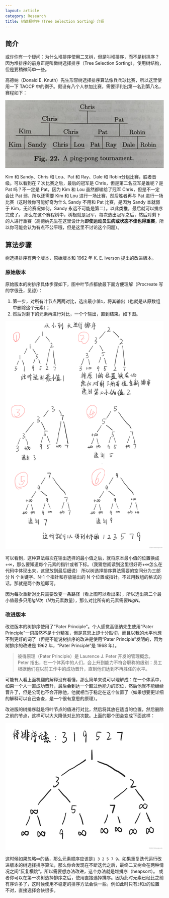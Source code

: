 ```yaml
---
layout: article
category: Research
title: 树选择排序（Tree Selection Sorting）介绍
---
```

<!-- excerpt-start -->
## 简介
或许你有一个疑问：为什么堆排序使用二叉树，但是叫堆排序，而不是树排序？
因为堆排序的前身正是叫做树选择排序（Tree Selection Sorting），使用树结构，但是要稍微简单一些。

高德纳（Donald E. Knuth）先生形容树选择排序算法像兵乓球比赛，所以这里使用一下 TAOCP 中的例子。假设有八个人参加比赛，需要评判出第一名到第八名，赛程如下：

![请添加图片描述](/assets/images/a53143dfcedf4a98884d6f65b0dfb3e1.jpeg)

Kim 和 Sandy、Chris 和 Lou、Pat 和 Ray、Dale 和 Robin分组比赛，胜者晋级。可以看到在 7 次比赛之后，最后的冠军是 Chris，但是第二名亚军是谁呢？是 Pat 吗？不一定是 Pat，因为 Kim 和 Lou 虽然都输给了冠军 Chris，但是不一定会比 Pat 弱，所以还需要 Kim 和 Lou 进行一场比赛，然后胜者再与 Pat 进行一场比赛（这时候你可能好奇为什么 Sandy 不用和 Pat 比赛，是因为 Sandy 本就弱于 Kim，无论赛况如何，Sandy 永远不可能是第二）。以此类推，最后就可以排序完成了。
那么在这个赛程树中，树根就是冠军，每次选出冠军之后，然后对剩下的人进行重赛（高德纳先生在这里设计为**即使运动员生病或状态不佳也得重赛**，所以你可能会认为有点不公平哦，但是这里不讨论这个问题）。

## 算法步骤
树选择排序有两个版本，原始版本和 1962 年 K. E. Iverson 提出的改进版本。
### 原始版本
原始版本的树排序具体步骤如下，图中叶节点都放最下面方便理解（Procreate 写的字很丑，见谅）：
1. 第一步，对所有叶节点两两对比，选出最小值`1`，将其输出（也就是从原数组中删除这个元素）；
2. 然后对剩下的元素再进行对比，一个个输出，直到结束。如下图。

![请添加图片描述](/assets/images/73834b015ee1494784b712e6d9ea252d.png)

可以看到，这种算法每次在输出选择的最小值之后，就将原本最小值的位置换成$+\infty$，那么要知道每个元素的指针或者下标。（我猜您阅读到这里很好奇$+\infty$怎么在代码中体现出来，这里放到最后细说）
所以树选择排序算法需要的空间分为三部分 N 个关键字、N-1 个指针和存放输出的 N 个位置或指针。不过用数组的格式的话，那就是两个数组即可。

因为每次重新对比只需要改变一条路径（看上图可以看出来），所以选出第二个最小值最多只用$lg N$次（$N$为元素数量），那么对比所有的元素需要$N lg N$。

### 改进版本
改进版本的树排序使用了“Pater Principle”。个人感觉高德纳先生使用“Pater Principle”一词虽然不是十分精准，但是意思上却十分贴切，而且以我的水平也想不到更好的词了（但是不能说树排序的改进是使用“Pater Principle”发明的，因为树排序的改进是 1962 年，“Pater Principle”是 1968 年）。

> 彼得原理（Pater Principle）是 Laurence J. Peter 开发的管理概念。Peter 指出，在一个体系中的人们，会上升到能力不符合职称的级别：员工根据他们在以前工作中的成功晋升，直到他们达到不再胜任的水平。

可能有人看上面机翻的解释没有看懂，那么简单来说可以理解成：在一个体系中，如果一个人一直成功晋升，最后会到达一个超过他能力的职位，然后他就不能继续晋升了，但是公司也不会开除他，他就相当于稳定在这个位置了（如果想要更详细的解释可以自己查查，是一个很有意思的原理）。

改进版的树排序就是将叶节点的值进行对比，然后将其放在适当的位置，然后删除之前的节点，这样可以大大降低对比的次数。上面的那个图会变成下面这样：

![请添加图片描述](/assets/images/816b83d354544c1183d09377570e545a.jpeg)


这时候如果忽略$\infty$的话，那么元素顺序应该是`1 3 2 5 7 9`。如果重复迭代运行改进版本的树选择排序算法，那么你会发现在不断迭代之后，最终二叉树会在两种情况之间“反复横跳”。所以需要想办法改进，这个办法就是堆排序（heapsort）。
或者你可以在第一次树选择排序之后，使用直接选择排序。因为此时元素已经比之前有序许多了，这时候使用不稳定的排序方法会快一些。例如此时只有`3`和`2`的位置不对，直接选择会快很多。